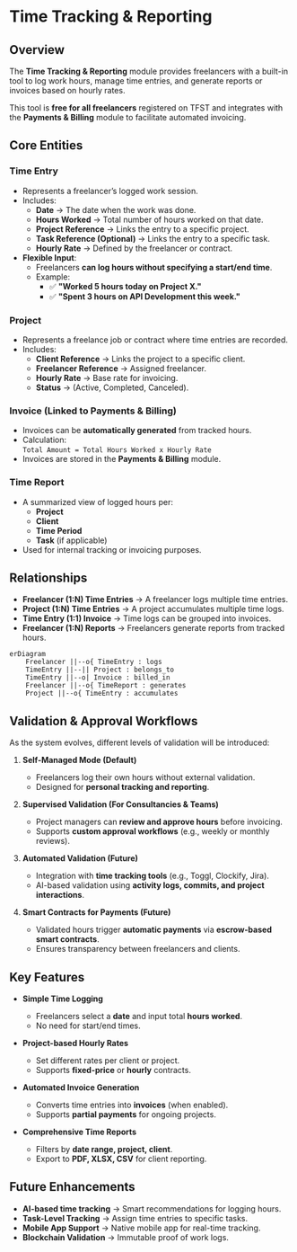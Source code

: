 # Time Tracking & Reporting

## Overview
The **Time Tracking & Reporting** module provides freelancers with a built-in tool to log work hours, manage time entries, and generate reports or invoices based on hourly rates.

This tool is **free for all freelancers** registered on TFST and integrates with the **Payments & Billing** module to facilitate automated invoicing.

## Core Entities

### **Time Entry**
- Represents a freelancer’s logged work session.
- Includes:
  - **Date** → The date when the work was done.
  - **Hours Worked** → Total number of hours worked on that date.
  - **Project Reference** → Links the entry to a specific project.
  - **Task Reference (Optional)** → Links the entry to a specific task.
  - **Hourly Rate** → Defined by the freelancer or contract.
- **Flexible Input**:
  - Freelancers **can log hours without specifying a start/end time**.
  - Example:  
    - ✅ **"Worked 5 hours today on Project X."**  
    - ✅ **"Spent 3 hours on API Development this week."**

### **Project**
- Represents a freelance job or contract where time entries are recorded.
- Includes:
  - **Client Reference** → Links the project to a specific client.
  - **Freelancer Reference** → Assigned freelancer.
  - **Hourly Rate** → Base rate for invoicing.
  - **Status** → (Active, Completed, Canceled).

### **Invoice (Linked to Payments & Billing)**
- Invoices can be **automatically generated** from tracked hours.
- Calculation:  
  `Total Amount = Total Hours Worked x Hourly Rate`
- Invoices are stored in the **Payments & Billing** module.

### **Time Report**
- A summarized view of logged hours per:
  - **Project**
  - **Client**
  - **Time Period**
  - **Task** (if applicable)
- Used for internal tracking or invoicing purposes.

## Relationships
- **Freelancer (1:N) Time Entries** → A freelancer logs multiple time entries.
- **Project (1:N) Time Entries** → A project accumulates multiple time logs.
- **Time Entry (1:1) Invoice** → Time logs can be grouped into invoices.
- **Freelancer (1:N) Reports** → Freelancers generate reports from tracked hours.

```mermaid
erDiagram
    Freelancer ||--o{ TimeEntry : logs
    TimeEntry ||--|| Project : belongs_to
    TimeEntry ||--o| Invoice : billed_in
    Freelancer ||--o{ TimeReport : generates
    Project ||--o{ TimeEntry : accumulates
```

## **Validation & Approval Workflows**
As the system evolves, different levels of validation will be introduced:

1. **Self-Managed Mode (Default)**
   - Freelancers log their own hours without external validation.
   - Designed for **personal tracking and reporting**.

2. **Supervised Validation (For Consultancies & Teams)**
   - Project managers can **review and approve hours** before invoicing.
   - Supports **custom approval workflows** (e.g., weekly or monthly reviews).

3. **Automated Validation (Future)**
   - Integration with **time tracking tools** (e.g., Toggl, Clockify, Jira).
   - AI-based validation using **activity logs, commits, and project interactions**.

4. **Smart Contracts for Payments (Future)**
   - Validated hours trigger **automatic payments** via **escrow-based smart contracts**.
   - Ensures transparency between freelancers and clients.

## Key Features
- **Simple Time Logging**
  - Freelancers select a **date** and input total **hours worked**.
  - No need for start/end times.
  
- **Project-based Hourly Rates**
  - Set different rates per client or project.
  - Supports **fixed-price** or **hourly** contracts.

- **Automated Invoice Generation**
  - Converts time entries into **invoices** (when enabled).
  - Supports **partial payments** for ongoing projects.

- **Comprehensive Time Reports**
  - Filters by **date range, project, client**.
  - Export to **PDF, XLSX, CSV** for client reporting.
## Future Enhancements
- **AI-based time tracking** → Smart recommendations for logging hours.
- **Task-Level Tracking** → Assign time entries to specific tasks.
- **Mobile App Support** → Native mobile app for real-time tracking.
- **Blockchain Validation** → Immutable proof of work logs.